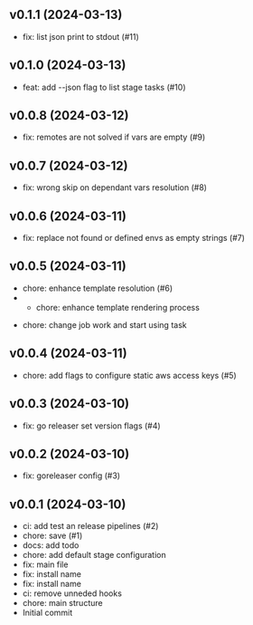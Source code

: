 ## v0.1.1 (2024-03-13)


- fix: list json print to stdout (#11)

## v0.1.0 (2024-03-13)


- feat: add --json flag to list stage tasks (#10)

## v0.0.8 (2024-03-12)


- fix: remotes are not solved if vars are empty (#9)

## v0.0.7 (2024-03-12)


- fix: wrong skip on dependant vars resolution (#8)

## v0.0.6 (2024-03-11)


- fix: replace not found or defined envs as empty strings (#7)

## v0.0.5 (2024-03-11)


- chore: enhance template resolution (#6)
- * chore: enhance template rendering process

* chore: change job work and start using task

## v0.0.4 (2024-03-11)


- chore: add flags to configure static aws access keys (#5)

## v0.0.3 (2024-03-10)


- fix: go releaser set version flags (#4)

## v0.0.2 (2024-03-10)


- fix: goreleaser config (#3)

## v0.0.1 (2024-03-10)


- ci: add test an release pipelines (#2)
- chore: save (#1)
- docs: add todo
- chore: add default stage configuration
- fix: main file
- fix: install name
- fix: install name
- ci: remove unneded hooks
- chore: main structure
- Initial commit
